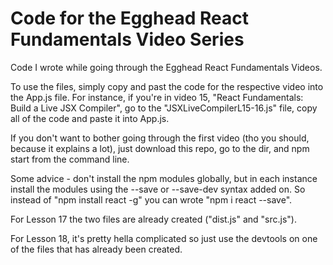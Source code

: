 # Code for the Egghead React Fundamentals Video Series

Code I wrote while going through the Egghead React Fundamentals Videos.

To use the files, simply copy and past the code for the respective video into the App.js file. For instance, if you're in video 15, "React Fundamentals: Build a Live JSX Compiler", go to the "JSXLiveCompilerL15-16.js" file, copy all of the code and paste it into App.js.

If you don't want to bother going through the first video (tho you should, because it explains a lot), just download this repo, go to the dir, and npm start from the command line.

Some advice - don't install the npm modules globally, but in each instance install the modules using the --save or --save-dev syntax added on. So instead of "npm install react -g" you can wrote "npm i react --save".

For Lesson 17 the two files are already created ("dist.js" and "src.js").

For Lesson 18, it's pretty hella complicated so just use the devtools on one of the files that has already been created.
